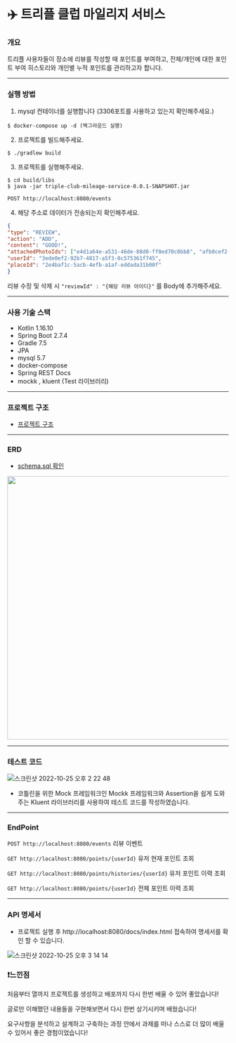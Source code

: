 # ✈️ 트리플 클럽 마일리지 서비스
### 개요
트리플 사용자들이 장소에 리뷰를 작성할 때 포인트를 부여하고, 전체/개인에 대한 포인트 부여 히스토리와 개인별 누적 포인트를 관리하고자 합니다.

---

### 실행 방법
1. mysql 컨테이너를 실행합니다 (3306포트를 사용하고 있는지 확인해주세요.)
```
$ docker-compose up -d (백그라운드 실행)
```
2. 프로젝트를 빌드해주세요.
```
$ ./gradlew build
```
3. 프로젝트를 실행해주세요.
```
$ cd build/libs
$ java -jar triple-club-mileage-service-0.0.1-SNAPSHOT.jar
```

`POST http://localhost:8080/events`

4. 해당 주소로 데이터가 전송되는지 확인해주세요.
```JSON
{
"type": "REVIEW",
"action": "ADD", 
"content": "GOOD!",
"attachedPhotoIds": ["e4d1a64e-a531-46de-88d0-ff0ed70c0bb8", "afb0cef2-851d-4a50-bb07-9cc15cbdc332"],
"userId": "3ede0ef2-92b7-4817-a5f3-0c575361f745",
"placeId": "2e4baf1c-5acb-4efb-a1af-eddada31b00f"
}
```
리뷰 수정 및 삭제 시 `"reviewId" : "{해당 리뷰 아이디}"` 를 Body에 추가해주세요.

---

### 사용 기술 스택
- Kotlin 1.16.10
- Spring Boot 2.7.4
- Gradle 7.5
- JPA
- mysql 5.7
- docker-compose
- Spring REST Docs
- mockk , kluent (Test 라이브러리)

---
### 프로젝트 구조
- [프로젝트 구조](https://github.com/Dmin3/triple-club-mileage-service/blob/master/project.md)

---

### ERD
- [schema.sql 확인](https://github.com/Dmin3/triple-club-mileage-service/blob/master/src/main/resources/schema.sql)

<img src="https://user-images.githubusercontent.com/80299170/197686712-d5c5e29d-dabe-49e1-a824-7a7b89e91c3d.png"  width="800" height="600"/>

---

### 테스트 코드

![스크린샷 2022-10-25 오후 2 22 48](https://user-images.githubusercontent.com/80299170/197695402-ee250363-3e23-4b8a-a1b0-982bceeed9aa.png)

- 코틀린을 위한 Mock 프레임워크인 Mockk 프레임워크와 Assertion을 쉽게 도와주는 Kluent 라이브러리를 사용하여 테스트 코드를 작성하였습니다.

---

### EndPoint
`POST http://localhost:8080/events`  리뷰 이벤트

`GET http://localhost:8080/points/{userId}`   유저 현재 포인트 조회

`GET http://localhost:8080/points/histories/{userId}`   유저 포인트 이력 조회

`GET http://localhost:8080/points/{userId}`  전체 포인트 이력 조회

---

### API 명세서
- 프로젝트 실행 후 http://localhost:8080/docs/index.html 접속하여 명세서를 확인 할 수 있습니다.

![스크린샷 2022-10-25 오후 3 14 14](https://user-images.githubusercontent.com/80299170/197696355-facf71b4-3fd1-46f7-a3a5-b2f7aee191f5.png)

### ❗️느낀점
처음부터 열까지 프로젝트를 생성하고 배포까지 다시 한번 배울 수 있어 좋았습니다!

글로만 이해했던 내용들을 구현해보면서 다시 한번 상기시키며 배웠습니다!

요구사항을 분석하고 설계하고 구축하는 과정 안에서 과제를 떠나 스스로 더 많이 배울 수 있어서 좋은 경험이었습니다!




